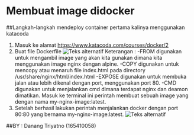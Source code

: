 # Membuat image didocker
##Langkah-langkah mendeploy container pertama kalinya menggunakan katacoda
1. Masuk ke alamat https://www.katacoda.com/courses/docker/2
2. Buat file Dockerfile
![Teks alternatif](2.1.png)
Keterangan :
-FROM digunakan untuk mengambil image yang akan kita gunakan dimana kita menggunakan image nginx dengan alpine.
-COPY digunakan untuk mencopy atau menaruh file index.html pada directory /usr/share/nginx/html/index.html
-EXPOSE digunakan untuk membuka jalan atau lebih dikenal dengan port, menggunakan port 80.
-CMD digunakan untuk menjalankan cmd dimana terdapat nginx dan deamon dimatikan.
Masuk ke terminal ini perintah membuat sebuah image yang dengan nama my-nginx-image:latest.
2. Setelah berhasil lakukan perintah menjalankan docker dengan port 80:80 yang bernama my-nginx-image:latest.
![Teks alternatif](2.2.png)

##BY : Danang Triyatno (165410058)

